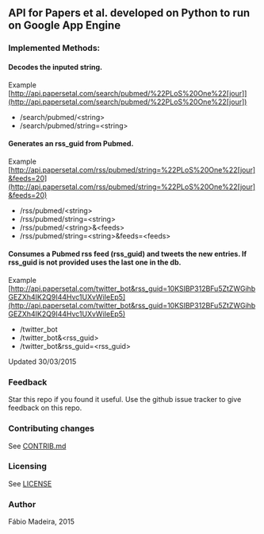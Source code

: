 ## API for Papers et al. developed on Python to run on Google App Engine

### Implemented Methods:

#### Decodes the inputed string.  
Example [http://api.papersetal.com/search/pubmed/%22PLoS%20One%22[jour]](http://api.papersetal.com/search/pubmed/%22PLoS%20One%22[jour])

*   /search/pubmed/&lt;string&gt;
*   /search/pubmed/string=&lt;string&gt;

#### Generates an rss_guid from Pubmed.  
Example [http://api.papersetal.com/rss/pubmed/string=%22PLoS%20One%22[jour]&feeds=20](http://api.papersetal.com/rss/pubmed/string=%22PLoS%20One%22[jour]&feeds=20)

*   /rss/pubmed/&lt;string&gt;
*   /rss/pubmed/string=&lt;string&gt;
*   /rss/pubmed/&lt;string&gt;&&lt;feeds&gt;
*   /rss/pubmed/string=&lt;string&gt;&feeds=&lt;feeds&gt;


#### Consumes a Pubmed rss feed (rss_guid) and tweets the new entries. If rss_guid is not provided uses the last one in the db.  
Example [http://api.papersetal.com/twitter_bot&rss_guid=10KSIBP312BFu5ZtZWGihbGEZXh4IK2Q9I44Hvc1UXvWiIeEp5](http://api.papersetal.com/twitter_bot&rss_guid=10KSIBP312BFu5ZtZWGihbGEZXh4IK2Q9I44Hvc1UXvWiIeEp5)

*   /twitter_bot
*   /twitter_bot&&lt;rss_guid&gt;
*   /twitter_bot&rss_guid=&lt;rss_guid&gt;


Updated 30/03/2015

### Feedback
Star this repo if you found it useful. Use the github issue tracker to give
feedback on this repo.

### Contributing changes
See [CONTRIB.md](CONTRIB.md)

### Licensing
See [LICENSE](LICENSE)

### Author
Fábio Madeira, 2015


